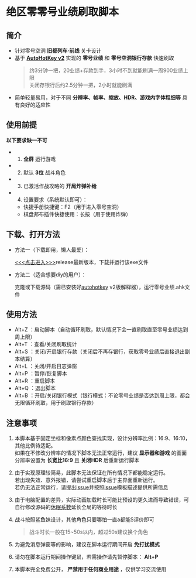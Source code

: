 # 绝区零零号业绩刷取脚本

## 简介

- 针对零号空洞 **旧都列车·前线** 关卡设计
- 基于 [**AutoHotKey v2**](https://www.autohotkey.com) 实现的 **零号业绩** 和 **零号空洞银行存款** 快速刷取
    > 约3分钟一把，20业绩+存款到手，3小时不到就能刷满一周900业绩上限
    > <br>关闭存银行后约2.5分钟一把，2小时就能刷满
- 简单轻量易用，对于不同 **分辨率、帧率、缩放、HDR、游戏内字体粗细等** 具有良好的适应性

## 使用前提

**以下要求缺一不可**

- 1. **全屏** 运行游戏
- 2. 默认 **3位** 战斗角色
- 3. 已激活作战攻略的 **开局炸弹补给**
- 4. 设置要求（系统默认即可）：
    - 快捷手册快捷键：F2（用于进入零号空洞）
    - 棋盘邦布插件快捷使用：长按（用于使用炸弹）

## 下载、打开方法

- 方法一（下载即用，懒人最爱）：

    [<<<点击进入>>>](https://gitee.com/UCPr251/zzzAuto/releases/latest)release最新版本，下载并运行该exe文件

- 方法二（适合想要diy的用户）：

    克隆或下载源码（需已安装好[autohotkey](https://www.autohotkey.com) v2版解释器），运行零号业绩.ahk文件

## 使用方法

- Alt+Z ：启动脚本（自动循环刷取，默认情况下会一直刷取直至零号业绩达到周上限）
- Alt+T ：查看/关闭刷取统计
- Alt+S ：关闭/开启银行存款（关闭后不再存银行，获取零号业绩后直接退出副本结算）
- Alt+L ：关闭/开启日志弹窗
- Alt+P ：暂停/恢复脚本
- Alt+R ：重启脚本
- Alt+Q ：退出脚本
- Alt+B ：开启/关闭银行模式（银行模式：不论零号业绩是否达到周上限，都会无限循环刷取，用于刷取银行存款）

## 注意事项

1. 本脚本基于固定坐标和像素点颜色查找实现，设计分辨率比例：16:9、16:10，其他比例待适配。
<br>如果在不修改分辨率的情况下脚本无法正常运行，建议 **显示器和游戏** 的画面分辨率设置为 **长宽比16:9** 且 **关闭HDR** 后重新运行脚本

2. 由于实现原理较简易，此脚本无法保证在所有情况下都能稳定运行。
<br>若出现失效、意外报错，请尝试重启脚本后于主界面重新运行。
<br>若仍无法正常运行，请提出[issue](https://gitee.com/UCPr251/zzzAuto/issues/new?template=bug.yml)并按照[issue](https://gitee.com/UCPr251/zzzAuto/issues/new?template=bug.yml)模板描述提供所需信息

3. 由于电脑配置的差异，实际动画加载时长可能比预设的更久进而导致错误，可自行修改源码的[休眠系数](零号业绩.ahk#L37)延长全局的等待时长

4. 战斗按照鲨鱼妹设计，其他角色只要哪怕一直a都能S评价即可
    > 战斗时长一般在15~50s以内，超过50s建议换个角色

5. 为避免消息弹窗等的影响，建议在脚本运行期间开启 **免打扰模式**

6. 请勿在脚本运行期间操作键鼠，若需操作请先暂停脚本： **Alt+P**

7. 本脚本完全免费公开， **严禁用于任何商业用途** ，仅供学习交流使用
